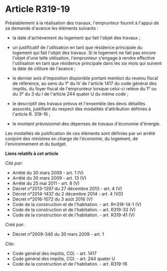 # Article R319-19

Préalablement à la réalisation des travaux, l'emprunteur fournit à l'appui de sa demande d'avance les éléments suivants :

- la date d'achèvement du logement qui fait l'objet des travaux ;

- un justificatif de l'utilisation en tant que résidence principale du logement qui fait l'objet des travaux. Si le logement
ne fait pas encore l'objet d'une telle utilisation, l'emprunteur s'engage à rendre effective l'utilisation en tant que
résidence principale dans les six mois qui suivent la date de clôture de l'avance ;

- le dernier avis d'imposition disponible portant mention du revenu fiscal de référence, au sens du 1° du IV de l'article
1417 du code général des impôts, du foyer fiscal de l'emprunteur lorsque celui-ci relève du 1° ou du 3° du 3 du I de
l'article 244 quater U du même code ;

- le descriptif des travaux prévus et l'ensemble des devis détaillés associés, justifiant du respect des modalités
d'attribution définies à l'article R. 319-16 ;

- le montant prévisionnel des dépenses de travaux d'économie d'énergie. 

Les modalités de justification de ces éléments sont définies par un arrêté conjoint des ministres en charge de l'économie, du
logement, de l'environnement et du budget.

**Liens relatifs à cet article**

_Cité par_:

  - Arrêté du 30 mars 2009 - art. 1 (V)
  - Arrêté du 30 mars 2009 - art. 13 (V)
  - Arrêté du 25 mai 2011 - art. 8 (V)
  - Décret n°2013-1297 du 27 décembre 2013 - art. 4 (V)
  - Décret n°2014-1437 du 2 décembre 2014 - art. 4 (VD)
  - Décret n°2016-1072 du 3 août 2016 (V)
  - Code de la construction et de l'habitation. - art. R*319-14-1 (V)
  - Code de la construction et de l'habitation. - art. R319-33 (V)
  - Code de la construction et de l'habitation. - art. R319-41 (V)

_Créé par_:

  - Décret n°2009-346 du 30 mars 2009 - art. 1

_Cite_:

  - Code général des impôts, CGI. - art. 1417
  - Code général des impôts, CGI. - art. 244 quater U
  - Code de la construction et de l'habitation. - art. R319-16
